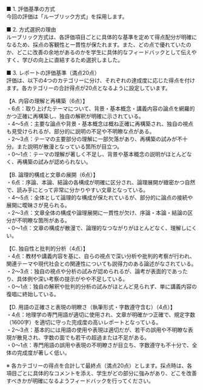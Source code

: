 ■ 1. 評価基準の方式  
今回の評価は「ルーブリック方式」を採用します。

■ 2. 方式選択の理由  
ルーブリック方式は、各評価項目ごとに具体的な基準を定めて得点配分が明確になるため、採点の客観性と一貫性が保たれます。また、どの点で優れていたのか、どこに改善の余地があるのかを学生に具体的なフィードバックとして伝えやすく、学びの向上に直結するため選択しました。

■ 3. レポートの評価基準（満点20点）  
評価は、以下の4つのカテゴリーに分け、それぞれの達成度に応じた得点を付けます。各カテゴリーの合計得点が20点となるように設定しています。

【A. 内容の理解と再構築（6点）】  
・6点：取り上げたテーマについて、背景・基本概念・講義内容の論点を網羅的かつ正確に再構築し、独自の解釈が明確に示されている。  
・4～5点：主要な論点や背景・基本概念は概ね正確に再構築され、独自の視点も見受けられるが、部分的に説明の不足や不明瞭な点がある。  
・2～3点：テーマの主要部分の理解に一部欠落があり、再構築の試みが不十分。また説明が散漫となっている箇所が目立つ。  
・0～1点：テーマの理解が著しく不足し、背景や基本概念の説明がほとんどなく、再構築の試みが認められない。

【B. 論理的構成と文章の展開（6点）】  
・6点：序論、本論、結論の各構成が明確に区分され、論理展開が緻密かつ自然で、読み手にとって非常に分かりやすい文章となっている。  
・4～5点：全体として論理的な構成が保たれているが、部分的に論点の接続や展開に曖昧さが見られる。  
・2～3点：文章全体の構成や論理展開に一貫性が欠け、序論・本論・結論の区分が不明瞭な箇所がある。  
・0～1点：文章の構成が散漫で、論理的なつながりがほとんどなく、理解しにくい。

【C. 独自性と批判的分析（4点）】  
・4点：教材や講義内容を基に、自らの視点で深い分析や批判的考察が行われ、関連テーマや現代社会との関連性についても説得力のある論述がなされている。  
・2～3点：独自の視点や分析の試みが認められるが、論考が表面的であったり、具体例や深い考察の提示がやや不足している。  
・0～1点：独自の解釈や批判的分析の試みがほとんど見られず、単に講義内容の復唱に終始している。

【D. 用語の正確さと表現の明瞭さ（執筆形式・字数遵守含む）（4点）】  
・4点：地理学の専門用語が適切に使用され、文章が明確かつ正確で、規定字数（1600字）を適切に守った完成度の高いレポートとなっている。  
・2～3点：基本的には用語の使用や表現は適切だが、若干の誤用や不明瞭な表現が散見され、字数の面でも若干の超過または不足がある。  
・0～1点：専門用語の誤用や表現の不明瞭さが目立ち、字数遵守も不十分で、全体の完成度が著しく低い。

※ 各カテゴリーの得点を合計して最終点（満点20点）とします。採点時は、各項目ごとに具体的なコメントを添え、学生がどの部分に強みがあり、どこを改善すべきかが明確になるようフィードバックを行ってください。